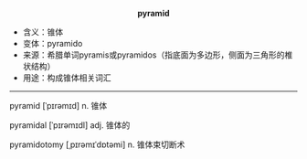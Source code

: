 
**<center>pyramid</center>**

- <span class="definition">含义：锥体</span>
- <span class="definition">变体：pyramido</span>
- <span class="definition">来源：希腊单词pyramis或pyramidos（指底面为多边形，侧面为三角形的椎状结构）</span>
- <span class="definition">用途：构成锥体相关词汇</span>

---

pyramid [ˈpɪrəmɪd] n. 锥体

pyramidal [ˈpɪrəmɪdl] adj. 锥体的 

pyramidotomy [ˌpɪrəmɪˈdɒtəmi] n. 锥体束切断术
